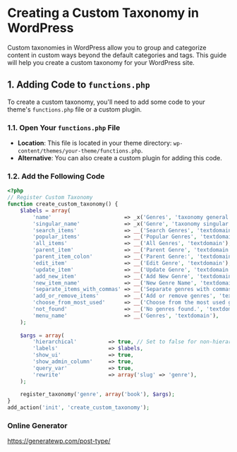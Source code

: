 # Creating a Custom Taxonomy in WordPress

Custom taxonomies in WordPress allow you to group and categorize content in custom ways beyond the default categories and tags. This guide will help you create a custom taxonomy for your WordPress site.

## 1. Adding Code to `functions.php`

To create a custom taxonomy, you'll need to add some code to your theme's `functions.php` file or a custom plugin.

### 1.1. Open Your `functions.php` File

- **Location**: This file is located in your theme directory: `wp-content/themes/your-theme/functions.php`.
- **Alternative**: You can also create a custom plugin for adding this code.

### 1.2. Add the Following Code

```php
<?php
// Register Custom Taxonomy
function create_custom_taxonomy() {
    $labels = array(
        'name'                       => _x('Genres', 'taxonomy general name', 'textdomain'),
        'singular_name'              => _x('Genre', 'taxonomy singular name', 'textdomain'),
        'search_items'               => __('Search Genres', 'textdomain'),
        'popular_items'              => __('Popular Genres', 'textdomain'),
        'all_items'                  => __('All Genres', 'textdomain'),
        'parent_item'                => __('Parent Genre', 'textdomain'),
        'parent_item_colon'          => __('Parent Genre:', 'textdomain'),
        'edit_item'                  => __('Edit Genre', 'textdomain'),
        'update_item'                => __('Update Genre', 'textdomain'),
        'add_new_item'               => __('Add New Genre', 'textdomain'),
        'new_item_name'              => __('New Genre Name', 'textdomain'),
        'separate_items_with_commas' => __('Separate genres with commas', 'textdomain'),
        'add_or_remove_items'        => __('Add or remove genres', 'textdomain'),
        'choose_from_most_used'      => __('Choose from the most used genres', 'textdomain'),
        'not_found'                  => __('No genres found.', 'textdomain'),
        'menu_name'                  => __('Genres', 'textdomain'),
    );
    
    $args = array(
        'hierarchical'          => true, // Set to false for non-hierarchical (like tags)
        'labels'                => $labels,
        'show_ui'               => true,
        'show_admin_column'     => true,
        'query_var'             => true,
        'rewrite'               => array('slug' => 'genre'),
    );
    
    register_taxonomy('genre', array('book'), $args);
}
add_action('init', 'create_custom_taxonomy');
```

   ### Online Generator
https://generatewp.com/post-type/